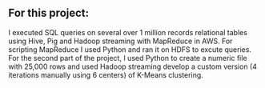 ## For this project:

I executed SQL queries on several over 1 million records relational tables using Hive, Pig and Hadoop streaming with MapReduce in AWS.
For scripting MapReduce I used Python and ran it on HDFS to excute queries.
For the second part of the project, I used Python to create a numeric file with 25,000 rows and used Hadoop streaming develop a 
custom version (4 iterations manually using 6 centers) of K-Means clustering.
